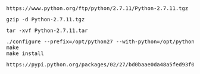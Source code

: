 <pre>
https://www.python.org/ftp/python/2.7.11/Python-2.7.11.tgz
</pre>
<pre>
gzip -d Python-2.7.11.tgz
</pre>
<pre>
tar -xvf Python-2.7.11.tar
</pre>
<pre>
./configure --prefix=/opt/python27 --with-python=/opt/python27 
make 
make install
</pre>
<pre>
https://pypi.python.org/packages/02/27/bd0baae0da48a5fed93f09ac7a141c241b9f60cb4f1c385939cc43f891ab/dmidecode-0.8.1.tar.gz
</pre>
